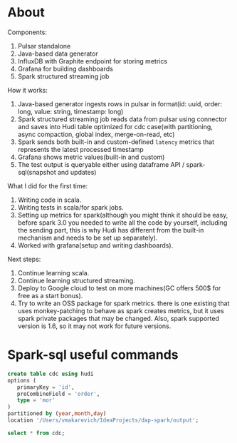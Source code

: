 # About
Components:
1. Pulsar standalone
1. Java-based data generator
1. InfluxDB with Graphite endpoint for storing metrics
1. Grafana for building dashboards
1. Spark structured streaming job

How it works:
1. Java-based generator ingests rows in pulsar in format(id: uuid, order: long, value: string, timestamp: long)
1. Spark structured streaming job reads data from pulsar using connector
   and saves into Hudi table optimized for cdc case(with partitioning, async
   compaction, global index, merge-on-read, etc)
1. Spark sends both built-in and custom-defined `latency` metrics that represents
   the latest processed timestamp
1. Grafana shows metric values(built-in and custom)
1. The test output is queryable either using dataframe API / spark-sql(snapshot and updates)

What I did for the first time:
1. Writing code in scala.
1. Writing tests in scala/for spark jobs.
1. Setting up metrics for spark(although you might think it should be easy, 
   before spark 3.0 you needed to write all the code by yourself, 
   including the sending part, this is why Hudi has different 
   from the built-in mechanism and needs to be set up separately).
1. Worked with grafana(setup and writing dashboards).

Next steps:
1. Continue learning scala.
1. Continue learning structured streaming.
1. Deploy to Google cloud to test on more machines(GC offers 500$ for free as a start bonus).
1. Try to write an OSS package for spark metrics. there is one existing that uses monkey-patching to behave as spark 
   creates metrics, but it uses spark private packages that may be changed. Also, spark supported version is 1.6, so 
   it may not work for future versions.

# Spark-sql useful commands
```sql
create table cdc using hudi
options (
   primaryKey = 'id',
   preCombineField = 'order',
   type = 'mor'
)
partitioned by (year,month,day)
location '/Users/vmakarevich/IdeaProjects/dap-spark/output';

select * from cdc;
```
